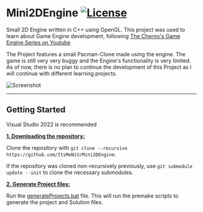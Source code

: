 # Mini2DEngine [![License](https://img.shields.io/github/license/ItsMeNiV/Mini2DEngine)](https://github.com/ItsMeNiv/Mini2DEngine/blob/main/LICENSE)
Small 2D Engine written in C++ using OpenGL. This project was used to learn about Game Engine development, following [The Cherno's Game Engine Series on Youtube](https://www.youtube.com/playlist?list=PLlrATfBNZ98dC-V-N3m0Go4deliWHPFwT)

The Project features a small Pacman-Clone made using the engine. The game is still very very buggy and the Engine's functionality is very limited.
As of now, there is no plan to continue the development of this Project as I will continue with different learning projects.

![Screenshot](/Resources/Screenshot_Pacman.png.png?raw=true "Pacman Game")

***

## Getting Started
Visual Studio 2022 is recommended

<ins>**1. Downloading the repository:**</ins>

Clone the repository with `git clone --recursive https://github.com/ItsMeNiV/Mini2DEngine`.

If the repository was cloned non-recursively previously, use `git submodule update --init` to clone the necessary submodules.

<ins>**2. Generate Project files:**</ins>

Run the [generateProjects.bat](https://github.com/ItsMeNiV/Mini2DEngine/blob/main/generateProjects.bat) file. This will run the premake scripts to generate the project and Solution files.